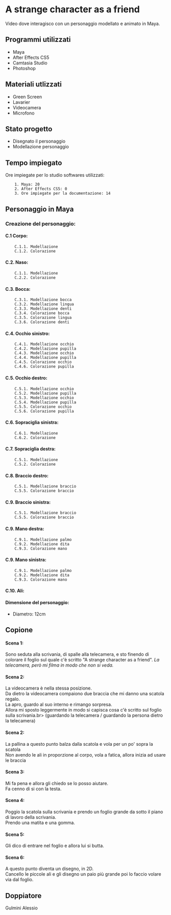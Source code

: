 # A strange character as a friend
Video dove interagisco con un personaggio modellato e animato in Maya.


## Programmi utilizzati
* Maya
* After Effects CS5
* Camtasia Studio
* Photoshop

## Materiali utlizzati 
* Green Screen
* Lavarier
* Videocamera
* Microfono

## Stato progetto
* Disegnato il personaggio
* Modellazione personaggio

## Tempo impiegato

Ore impiegate per lo studio softwares utilizzati: 

        1. Maya: 20
        2. After Effects CS5: 0
        3. Ore impiegate per la documentazione: 14

## Personaggio in Maya
### Creazione del personaggio:
    
#### C.1 Corpo:
        C.1.1. Modellazione
        C.1.2. Colorazione
        
#### C.2. Naso:
        C.1.1. Modellazione
        C.2.2. Colorazione 
        
#### C.3. Bocca:
        C.3.1. Modellazione bocca
        C.3.2. Modellazione lingua
        C.3.3. Modellazione denti
        C.3.4. Colorazione bocca
        C.3.5. Colorazione lingua
        C.3.6. Colorazione denti
        
#### C.4. Occhio sinistro:
        C.4.1. Modellazione occhio
        C.4.2. Modellazione pupilla
        C.4.3. Modellazione occhio
        C.4.4. Modellazione pupilla
        C.4.5. Colorazione occhio
        C.4.6. Colorazione pupilla
        
#### C.5. Occhio destro:
        C.5.1. Modellazione occhio
        C.5.2. Modellazione pupilla
        C.5.3. Modellazione occhio
        C.5.4. Modellazione pupilla
        C.5.5. Colorazione occhio
        C.5.6. Colorazione pupilla
        
#### C.6. Sopraciglia sinistra:
        C.6.1. Modellazione
        C.6.2. Colorazione
    
#### C.7. Sopraciglia destra:
        C.5.1. Modellazione
        C.5.2. Colorazione
        
#### C.8. Braccio destro:
        C.5.1. Modellazione braccio
        C.5.5. Colorazione braccio
        
#### C.9. Braccio sinistra:
        C.5.1. Modellazione braccio
        C.5.5. Colorazione braccio
    
#### C.9. Mano destra:
        C.9.1. Modellazione palmo
        C.9.2. Modellazione dita
        C.9.3. Colorazione mano

#### C.9. Mano sinistra:
        C.9.1. Modellazione palmo
        C.9.2. Modellazione dita
        C.9.3. Colorazione mano

#### C.10. Ali:

#### Dimensione del personaggio:
* Diametro: 12cm

## Copione
#### Scena 1:
Sono seduta alla scrivania, di spalle alla telecamera, e sto finendo di colorare il foglio sul quale c'è scritto "A strange character as a friend".
*La telecamera, però mi filma in modo che non si veda.*<br>

#### Scena 2:
La videocamera è nella stessa posizione.<br>
Da dietro la videocamera compaiono due braccia che mi danno una scatola regalo.<br>
La apro, guardo al suo interno e rimango sorpresa.<br>
Allora mi sposto leggermente in modo si capisca cosa c'è scritto sul foglio sulla scrivania.br>
(guardando la telecamera / guardando la persona dietro la telecamera)<br>

#### Scena 2:
La pallina a questo punto balza dalla scatola e vola per un po' sopra la scatola<br>
Non avendo le ali in proporzione al corpo, vola a fatica, allora inizia ad usare le braccia<br>

#### Scena 3:
Mi fa pena e allora gli chiedo se lo posso aiutare.<br>
Fa cenno di si con la testa.<br>

#### Scena 4:
Poggio la scatola sulla scrivania e prendo un foglio grande da sotto il piano di lavoro della scrivania.<br>
Prendo una matita e una gomma.<br>

#### Scena 5:
Gli dico di entrare nel foglio e allora lui si butta.<br>

#### Scena 6:
A questo punto diventa un disegno, in 2D.<br>
Cancello le piccole ali e gli disegno un paio più grande poi lo faccio volare via dal foglio.<br>

## Doppiatore
Gulmini Alessio

